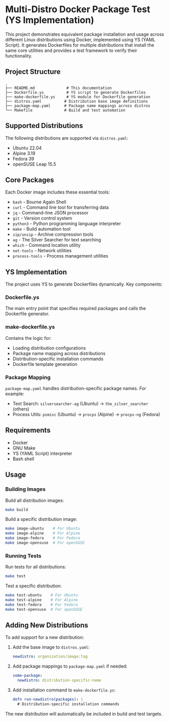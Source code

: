 # Multi-Distro Docker Package Test (YS Implementation)

This project demonstrates equivalent package installation and usage across different
Linux distributions using Docker, implemented using YS (YAML Script).
It generates Dockerfiles for multiple distributions that install the same core
utilities and provides a test framework to verify their functionality.

## Project Structure

```
.
├── README.md              # This documentation
├── Dockerfile.ys          # YS script to generate Dockerfiles
├── make-dockerfile.ys     # YS module for Dockerfile generation
├── distros.yaml          # Distribution base image definitions
├── package-map.yaml      # Package name mappings across distros
└── Makefile              # Build and test automation
```

## Supported Distributions

The following distributions are supported via `distros.yaml`:
- Ubuntu 22.04
- Alpine 3.19
- Fedora 39
- openSUSE Leap 15.5

## Core Packages

Each Docker image includes these essential tools:
- `bash` - Bourne Again Shell
- `curl` - Command line tool for transferring data
- `jq` - Command-line JSON processor
- `git` - Version control system
- `python3` - Python programming language interpreter
- `make` - Build automation tool
- `zip/unzip` - Archive compression tools
- `ag` - The Silver Searcher for text searching
- `which` - Command location utility
- `net-tools` - Network utilities
- `process-tools` - Process management utilities

## YS Implementation

The project uses YS to generate Dockerfiles dynamically. Key components:

### Dockerfile.ys
The main entry point that specifies required packages and calls the Dockerfile
generator.

### make-dockerfile.ys
Contains the logic for:
- Loading distribution configurations
- Package name mapping across distributions
- Distribution-specific installation commands
- Dockerfile template generation

### Package Mapping
`package-map.yaml` handles distribution-specific package names. For example:
- Text Search: `silversearcher-ag` (Ubuntu) → `the_silver_searcher` (others)
- Process Utils: `psmisc` (Ubuntu) → `procps` (Alpine) → `procps-ng` (Fedora)

## Requirements

- Docker
- GNU Make
- YS (YAML Script) interpreter
- Bash shell

## Usage

### Building Images

Build all distribution images:
```bash
make build
```

Build a specific distribution image:
```bash
make image-ubuntu    # For Ubuntu
make image-alpine    # For Alpine
make image-fedora    # For Fedora
make image-opensuse  # For openSUSE
```

### Running Tests

Run tests for all distributions:
```bash
make test
```

Test a specific distribution:
```bash
make test-ubuntu    # For Ubuntu
make test-alpine    # For Alpine
make test-fedora    # For Fedora
make test-opensuse  # For openSUSE
```

## Adding New Distributions

To add support for a new distribution:

1. Add the base image to `distros.yaml`:
   ```yaml
   newdistro: organization/image:tag
   ```

2. Add package mappings to `package-map.yaml` if needed:
   ```yaml
   some-package:
     newdistro: distribution-specific-name
   ```

3. Add installation command to `make-dockerfile.ys`:
   ```yaml
   defn run-newdistro(packages): |
     # Distribution-specific installation commands
   ```

The new distribution will automatically be included in build and test targets.
